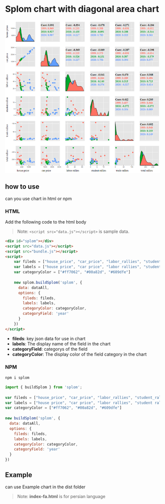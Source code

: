# Splom chart with diagonal area chart
![Screenshot](splom.png)

## how to use
can you use chart in html or npm

### HTML
Add the following code to the html body
> Note: `<script src="data.js"></script>` is sample data.

```html
<div id="splom"></div>
<script src="data.js"></script>
<script src="bundle.js"></script>
<script>
    var fileds = ["house_price", "car_price", "labor_rallies", "student_rallies", "trade_rallies", "total_rallies"]
    var labels = ["house price", "car price", "labor rallies", "student rallies", "trade rallies", "total rallies"]
    var categoryColor = ["#ff7062", "#00a82d", "#609dfe"]

    new splom.buildSplom('splom', {
      data: dataAll,
      options: {
        fileds: fileds,
        labels: labels,
        categoryColor: categoryColor,
        categoryField: 'year'
      }
    })
</script>
```
- **fileds**: key json data for use in chart
- **labels**: The display name of the field in the chart
- **categoryField**: categorys of the field
- **categoryColor**: The display color of the field category in the chart
### NPM
```sh
npm i splom
```
``` javascript
import { buildSplom } from 'splom';

var fileds = ["house_price", "car_price", "labor_rallies", "student_rallies", "trade_rallies", "total_rallies"]
var labels = ["house price", "car price", "labor rallies", "student rallies", "trade rallies", "total rallies"]
var categoryColor = ["#ff7062", "#00a82d", "#609dfe"]

new buildSplom('splom', {
  data: dataAll,
  options: {
    fileds: fileds,
    labels: labels,
    categoryColor: categoryColor,
    categoryField: 'year'
  }
})
```

## Example
can use Example chart in the dist folder
> Note: **index-fa.html** is for persian language

